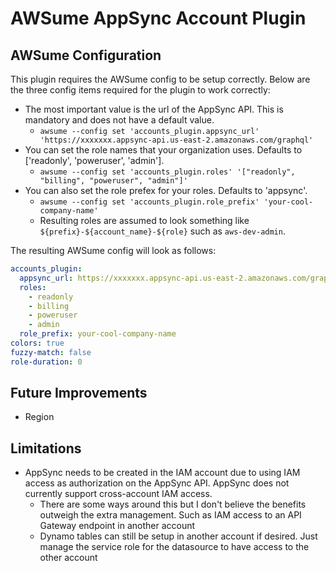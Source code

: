 # AWSume AppSync Account Plugin

## AWSume Configuration

This plugin requires the AWSume config to be setup correctly. Below are the three config items required for the plugin to work correctly:

* The most important value is the url of the AppSync API. This is mandatory and does not have a default value.
  * `awsume --config set 'accounts_plugin.appsync_url' 'https://xxxxxxx.appsync-api.us-east-2.amazonaws.com/graphql'`
* You can set the role names that your organization uses. Defaults to ['readonly', 'poweruser', 'admin'].
  * `awsume --config set 'accounts_plugin.roles' '["readonly", "billing", "poweruser", "admin"]'`
* You can also set the role prefex for your roles. Defaults to 'appsync'. 
  * `awsume --config set 'accounts_plugin.role_prefix' 'your-cool-company-name'`
  * Resulting roles are assumed to look something like `${prefix}-${account_name}-${role}` such as `aws-dev-admin`.

The resulting AWSume config will look as follows:

```yaml
accounts_plugin:
  appsync_url: https://xxxxxxx.appsync-api.us-east-2.amazonaws.com/graphql
  roles:
    - readonly
    - billing
    - poweruser
    - admin
  role_prefix: your-cool-company-name
colors: true 
fuzzy-match: false
role-duration: 0
```

## Future Improvements

* Region

## Limitations

* AppSync needs to be created in the IAM account due to using IAM access as authorization on the AppSync API. AppSync does not currently support cross-account IAM access. 
    * There are some ways around this but I don't believe the benefits outweigh the extra management. Such as IAM access to an API Gateway endpoint in another account
    * Dynamo tables can still be setup in another account if desired. Just manage the service role for the datasource to have access to the other account